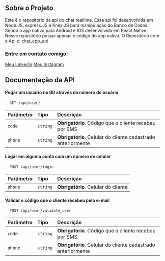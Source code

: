 ## Sobre o Projeto

Este é o repositório da api do chat realtime. Essa api foi desenvolvida em
Node.JS, express.JS e Knex.JS para manipulação do Banco de Dados. Sendo o app
nativo para Android e IOS desenvolvido em React Native. Nesse repositório possui
apenas o código do app nativo. O Repositório com a Api é:
[chat_app_api](https://github.com/HildodeJesus/chat_app_api)

### Entre em contato comigo:

[Meu Linkedin](https://www.linkedin.com/in/hildo-jesus/)
[Meu Instagram](https://www.linkedin.com/in/hildo-jesus/)

## Documentação da API

#### Pegar um usuário no BD através da número do usuário

```http
  GET /api/user/
```

| Parâmetro | Tipo     | Descrição                                                    |
| :-------- | :------- | :----------------------------------------------------------- |
| `code`    | `string` | **Obrigatório**. Código que o cliente recebeu por SMS        |
| `phone`   | `string` | **Obrigatório**. Celular do cliente cadastrado anteriormente |

#### Logar em alguma conta com um número de celular

```http
  POST /api/user/login
```

| Parâmetro | Tipo     | Descrição                           |
| :-------- | :------- | :---------------------------------- |
| `phone`   | `string` | **Obrigatório**. Celular do cliente |

#### Validar o código que o cliente recebeu pelo e-mail

```http
  POST /api/user/validate_user
```

| Parâmetro | Tipo     | Descrição                                                    |
| :-------- | :------- | :----------------------------------------------------------- |
| `code`    | `string` | **Obrigatório**. Código que o cliente recebeu por SMS        |
| `phone`   | `string` | **Obrigatório**. Celular do cliente cadastrado anteriormente |
